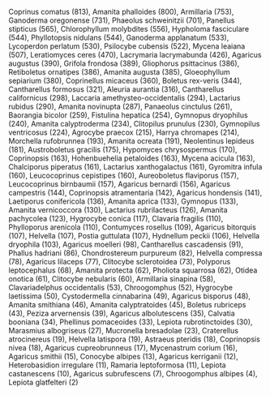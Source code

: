 Coprinus comatus (813), Amanita phalloides (800), Armillaria (753), Ganoderma oregonense (731), Phaeolus schweinitzii (701), Panellus stipticus (565), Chlorophyllum molybdites (556), Hypholoma fasciculare (544), Phyllotopsis nidulans (544), Ganoderma applanatum (533), Lycoperdon perlatum (530), Psilocybe cubensis (522), Mycena leaiana (507), Leratiomyces ceres (470), Lacrymaria lacrymabunda (426), Agaricus augustus (390), Grifola frondosa (389), Gliophorus psittacinus (386), Retiboletus ornatipes (386), Amanita augusta (385), Gloeophyllum sepiarium (380), Coprinellus micaceus (360), Boletus rex-veris (344), Cantharellus formosus (321), Aleuria aurantia (316), Cantharellus californicus (298), Laccaria amethysteo-occidentalis (294), Lactarius rubidus (290), Amanita novinupta (287), Panaeolus cinctulus (261), Baorangia bicolor (259), Fistulina hepatica (254), Gymnopus dryophilus (240), Amanita calyptroderma (234), Clitopilus prunulus (230), Gymnopilus ventricosus (224), Agrocybe praecox (215), Harrya chromapes (214), Morchella rufobrunnea (193), Amanita ocreata (191), Neolentinus lepideus (181), Austroboletus gracilis (175), Hypomyces chrysospermus (170), Coprinopsis (163), Hohenbuehelia petaloides (163), Mycena acicula (163), Chalciporus piperatus (161), Lactarius xanthogalactus (161), Gyromitra infula (160), Leucocoprinus cepistipes (160), Aureoboletus flaviporus (157), Leucocoprinus birnbaumii (157), Agaricus bernardi (156), Agaricus campestris (144), Coprinopsis atramentaria (142), Agaricus hondensis (141), Laetiporus conifericola (136), Amanita aprica (133), Gymnopus (133), Amanita vernicoccora (130), Lactarius rubrilacteus (126), Amanita pachycolea (123), Hygrocybe conica (117), Clavaria fragilis (110), Phylloporus arenicola (110), Contumyces rosellus (109), Agaricus bitorquis (107), Helvella (107), Postia guttulata (107), Hydnellum peckii (106), Helvella dryophila (103), Agaricus moelleri (98), Cantharellus cascadensis (91), Phallus hadriani (86), Chondrostereum purpureum (82), Helvella compressa (78), Agaricus lilaceps (77), Clitocybe sclerotoidea (73), Polyporus leptocephalus (68), Amanita protecta (62), Pholiota squarrosa (62), Otidea onotica (61), Clitocybe nebularis (60), Armillaria sinapina (58), Clavariadelphus occidentalis (53), Chroogomphus (52), Hygrocybe laetissima (50), Cystodermella cinnabarina (49), Agaricus bisporus (48), Amanita smithiana (46), Amanita calyptratoides (45), Boletus rubriceps (43), Peziza arvernensis (39), Agaricus albolutescens (35), Calvatia booniana (34), Phellinus pomaceoides (33), Lepiota rubrotinctoides (30), Marasmius albogriseus (27), Mucronella bresadolae (23), Craterellus atrocinereus (19), Helvella latispora (19), Astraeus pteridis (18), Coprinopsis nivea (18), Agaricus cupreobrunneus (17), Mycenastrum corium (16), Agaricus smithii (15), Conocybe albipes (13), Agaricus kerriganii (12), Heterobasidion irregulare (11), Ramaria leptoformosa (11), Lepiota castanescens (10), Agaricus subrufescens (7), Chroogomphus albipes (4), Lepiota glatfelteri (2)

